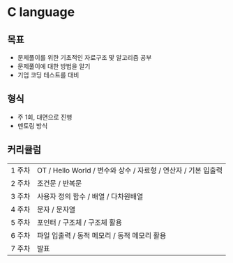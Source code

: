 # C language

## 목표
- 문제풀이를 위한 기초적인 자료구조 맟 알고리즘 공부
- 문제풀이에 대한 방법을 알기
- 기업 코딩 테스트를 대비

## 형식
- 주 1회, 대면으로 진행
- 멘토링 방식
## 커리큘럼
| | |
| --- | --- |
| 1 주차 | OT / Hello World / 변수와 상수 / 자료형 / 연산자 / 기본 입출력 |
| 2 주차 | 조건문 / 반복문 |
| 3 주차 | 사용자 정의 함수 / 배열 / 다차원배열 |
| 4 주차 | 문자 / 문자열 |
| 5 주차 | 포인터 / 구조체 / 구조체 활용 |
| 6 주차 | 파일 입출력 / 동적 메모리 / 동적 메모리 활용 |
| 7 주차 | 발표


